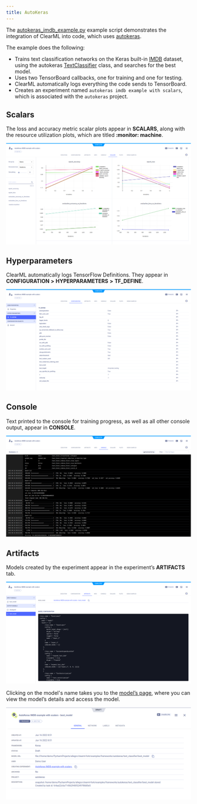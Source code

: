 ```yaml
---
title: AutoKeras
---
```

The [autokeras_imdb_example.py](https://github.com/allegroai/clearml/blob/master/examples/frameworks/autokeras/autokeras_imdb_example.py) example 
script demonstrates the integration of ClearML into code, which uses [autokeras](https://github.com/keras-team/autokeras). 

The example does the following: 
* Trains text classification networks on the Keras built-in [IMDB](https://keras.io/api/datasets/imdb/) dataset, using 
the autokeras [TextClassifier](https://autokeras.com/text_classifier/) class, and searches for the best model. 
* Uses two TensorBoard callbacks, one for training and one for testing. 
* ClearML automatically logs everything the code sends to TensorBoard. 
* Creates an experiment named `autokeras imdb example with scalars`, which is associated with the `autokeras` project.

## Scalars

The loss and accuracy metric scalar plots appear in **SCALARS**, along with the resource utilization plots, 
which are titled **:monitor: machine**.

![image](../../../img/examples_keras_14.png)

## Hyperparameters

ClearML automatically logs TensorFlow Definitions. They appear in **CONFIGURATION** **>** **HYPERPARAMETERS** **>** **TF_DEFINE**.

![image](../../../img/examples_keras_16.png)

## Console

Text printed to the console for training progress, as well as all other console output, appear in **CONSOLE**.

![image](../../../img/examples_keras_15.png)

## Artifacts

Models created by the experiment appear in the experiment’s **ARTIFACTS** tab.

![image](../../../img/examples_keras_18.png)

Clicking on the model's name takes you to the [model’s page](../../../webapp/webapp_model_viewing.md), where you can view 
the model’s details and access the model.

![image](../../../img/examples_keras_17.png)